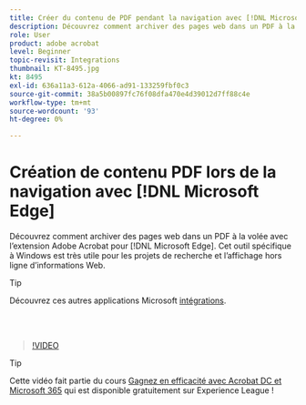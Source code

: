 ```yaml
---
title: Créer du contenu de PDF pendant la navigation avec [!DNL Microsoft Edge]
description: Découvrez comment archiver des pages web dans un PDF à la volée avec l’extension Adobe Acrobat pour [!DNL Microsoft Edge]
role: User
product: adobe acrobat
level: Beginner
topic-revisit: Integrations
thumbnail: KT-8495.jpg
kt: 8495
exl-id: 636a11a3-612a-4066-ad91-133259fbf0c3
source-git-commit: 38a5b00897fc76f08dfa470e4d39012d7ff88c4e
workflow-type: tm+mt
source-wordcount: '93'
ht-degree: 0%

---
```


# Création de contenu PDF lors de la navigation avec [!DNL Microsoft Edge]

Découvrez comment archiver des pages web dans un PDF à la volée avec l’extension Adobe Acrobat pour [!DNL Microsoft Edge]. Cet outil spécifique à Windows est très utile pour les projets de recherche et l’affichage hors ligne d’informations Web.

>[!TIP]
>
>Découvrez ces autres applications Microsoft [intégrations](../integrate/integrate-overview.md#microsoft).

<br> 

>[!VIDEO](https://video.tv.adobe.com/v/337248?hidetitle=true)

>[!TIP]
>
>Cette vidéo fait partie du cours [Gagnez en efficacité avec Acrobat DC et Microsoft 365](https://experienceleague.adobe.com/?recommended=Acrobat-U-1-2021.microsoft365) qui est disponible gratuitement sur Experience League !
